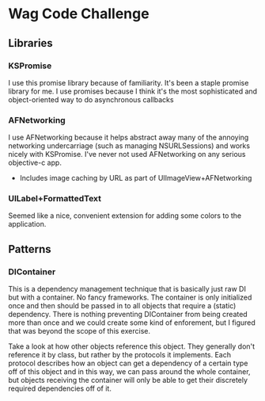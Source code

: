 # Wag Code Challenge

## Libraries

### KSPromise
I use this promise library because of familiarity. It's been a staple promise library for me. I use promises because I think it's the most sophisticated and object-oriented way to do asynchronous callbacks

### AFNetworking
I use AFNetworking because it helps abstract away many of the annoying networking undercarriage (such as managing NSURLSessions) and works nicely with KSPromise. I've never not used AFNetworking on any serious objective-c app.

- Includes image caching by URL as part of UIImageView+AFNetworking

### UILabel+FormattedText
Seemed like a nice, convenient extension for adding some colors to the application. 

## Patterns
### DIContainer
This is a dependency management technique that is basically just raw DI but with a container. No fancy frameworks. The container is only initialized once and then should be passed in to all objects that require a (static) dependency. There is nothing preventing DIContainer from being created more than once and we could create some kind of enforement, but I figured that was beyond the scope of this exercise.

Take a look at how other objects reference this object. They generally don't reference it by class, but rather by the protocols it implements. Each protocol describes how an object can get a dependency of a certain type off of this object and in this way, we can pass around the whole container, but objects receiving the container will only be able to get their discretely required dependencies off of it.